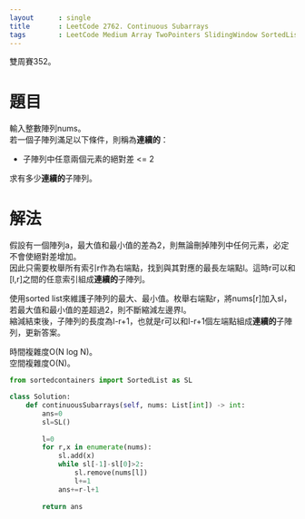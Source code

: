 ```yaml
--- 
layout      : single
title       : LeetCode 2762. Continuous Subarrays
tags        : LeetCode Medium Array TwoPointers SlidingWindow SortedList
---
```

雙周賽352。

# 題目
輸入整數陣列nums。  
若一個子陣列滿足以下條件，則稱為**連續的**：  
- 子陣列中任意兩個元素的絕對差 <= 2  

求有多少**連續的**子陣列。  

# 解法
假設有一個陣列a，最大值和最小值的差為2，則無論刪掉陣列中任何元素，必定不會使絕對差增加。  
因此只需要枚舉所有索引r作為右端點，找到與其對應的最長左端點l。這時r可以和[l,r]之間的任意索引組成**連續的**子陣列。  

使用sorted list來維護子陣列的最大、最小值。枚舉右端點r，將nums[r]加入sl，若最大值和最小值的差超過2，則不斷縮減左邊界l。  
縮減結束後，子陣列的長度為l-r+1，也就是r可以和l-r+1個左端點組成**連續的**子陣列，更新答案。  

時間複雜度O(N log N)。  
空間複雜度O(N)。  

```python
from sortedcontainers import SortedList as SL

class Solution:
    def continuousSubarrays(self, nums: List[int]) -> int:
        ans=0
        sl=SL()
        
        l=0
        for r,x in enumerate(nums):
            sl.add(x)
            while sl[-1]-sl[0]>2:
                sl.remove(nums[l])
                l+=1
            ans+=r-l+1
            
        return ans
```
